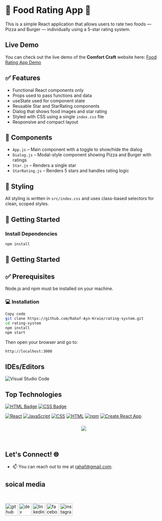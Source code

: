 # 🍕 Food Rating App 🍔

This is a simple React application that allows users to rate two foods — Pizza and Burger — individually using a 5-star rating system.

## Live Demo

You can check out the live demo of the **Comfort Craft** website here: 
[Food Rating App Demo](https://rahaf-ayn-kraie.github.io/rating-system/)

## ✅ Features

- Functional React components only
- Props used to pass functions and data
- useState used for component state
- Reusable Star and StarRating components
- Dialog that shows food images and star rating
- Styled with CSS using a single `index.css` file
- Responsive and compact layout

## 📁 Components

- `App.js` – Main component with a toggle to show/hide the dialog
- `Dialog.js` – Modal-style component showing Pizza and Burger with ratings
- `Star.js` – Renders a single star
- `StarRating.js` – Renders 5 stars and handles rating logic

## 🎨 Styling

All styling is written in `src/index.css` and uses class-based selectors for clean, scoped styles.

## 🚀 Getting Started

### Install Dependencies

```bash
npm install
```

## 🚀 Getting Started

## ✅ Prerequisites
Node.js and npm must be installed on your machine.

### 💻 Installation
```bash 
Copy code
git clone https://github.com/Rahaf-Ayn-Kraie/rating-system.git
cd rating-system
npm install
npm start

```
Then open your browser and go to:
```bash
http://localhost:3000
```

## IDEs/Editors

![Visual Studio Code](https://img.shields.io/badge/Visual%20Studio%20Code-0078d7.svg?style=for-the-badge&logo=visual-studio-code&logoColor=white)
## Top Technologies


[![HTML Badge](https://img.shields.io/badge/-HTML-E34F26?style=for-the-badge&labelColor=black&logo=html5&logoColor=E34F26)](#)
[![CSS Badge](https://img.shields.io/badge/-CSS-1572B6?style=for-the-badge&labelColor=black&logo=css3&logoColor=1572B6)](#)


[![React](https://img.shields.io/badge/-React-61DAFB?style=for-the-badge&labelColor=black&logo=react&logoColor=61DAFB)](#)
[![JavaScript](https://img.shields.io/badge/-JavaScript-F7DF1E?style=for-the-badge&labelColor=black&logo=javascript&logoColor=F7DF1E)](#)
[![CSS](https://img.shields.io/badge/-CSS-1572B6?style=for-the-badge&labelColor=black&logo=css3&logoColor=1572B6)](#)
[![HTML](https://img.shields.io/badge/-HTML-E34F26?style=for-the-badge&labelColor=black&logo=html5&logoColor=E34F26)](#)
[![npm](https://img.shields.io/badge/-npm-CB3837?style=for-the-badge&labelColor=black&logo=npm&logoColor=CB3837)](#)
[![Create React App](https://img.shields.io/badge/-Create%20React%20App-09D3AC?style=for-the-badge&labelColor=black&logo=create-react-app&logoColor=white)](#)

<h3 align="center">
    <img src="https://readme-typing-svg.herokuapp.com/?font=Righteous&size=25&center=true&vCenter=true&width=500&height=70&duration=4000&lines=Thanks+for+visiting!+✌️;+Shoot+me+a+message+on+email!;Rahaf+:)">
</h3>

<br/>

## Let's Connect! 🌐

- 📫 You can reach out to me at [rahaf@gmail.com](mailto:rahaf@gmail.com).
## soical media 


<br>

[<img src='https://cdn.jsdelivr.net/npm/simple-icons@3.0.1/icons/github.svg' alt='github' height='40'>](https://github.com/Rahaf-Ayn-Kraie)  [<img src='https://cdn.jsdelivr.net/npm/simple-icons@3.0.1/icons/dev-dot-to.svg' alt='dev' height='40'>](https://dev.to/rahaf.AK)  [<img src='https://cdn.jsdelivr.net/npm/simple-icons@3.0.1/icons/linkedin.svg' alt='linkedin' height='40'>](https://www.linkedin.com/in/rahaf-AK/)  [<img src='https://cdn.jsdelivr.net/npm/simple-icons@3.0.1/icons/facebook.svg' alt='facebook' height='40'>](https://www.facebook.com/rahaf-AK)  [<img src='https://cdn.jsdelivr.net/npm/simple-icons@3.0.1/icons/instagram.svg' alt='instagram' height='40'>](https://www.instagram.com/rahaf-ak/)

